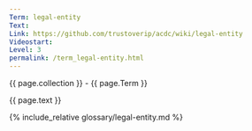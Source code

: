 ```yaml
---
Term: legal-entity
Text: 
Link: https://github.com/trustoverip/acdc/wiki/legal-entity
Videostart: 
Level: 3
permalink: /term_legal-entity.html
---
```


{{ page.collection }} - {{ page.Term }}

   {{ page.text }}

{% include_relative glossary/legal-entity.md %}
